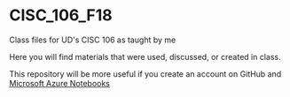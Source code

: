 # CISC_106_F18
Class files for UD's CISC 106 as taught by me

Here you will find materials that were used, discussed, or created in class. 

This repository will be more useful if you create an account on GitHub and [Microsoft Azure Notebooks](https://notebooks.azure.com/)


